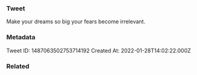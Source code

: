 ### Tweet
Make your dreams so big your fears become irrelevant.

### Metadata
Tweet ID: 1487063502753714192
Created At: 2022-01-28T14:02:22.000Z

### Related

